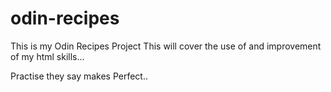 # odin-recipes

This is my Odin Recipes Project
This will cover the use of and 
improvement of my html skills...

Practise they say makes Perfect..
